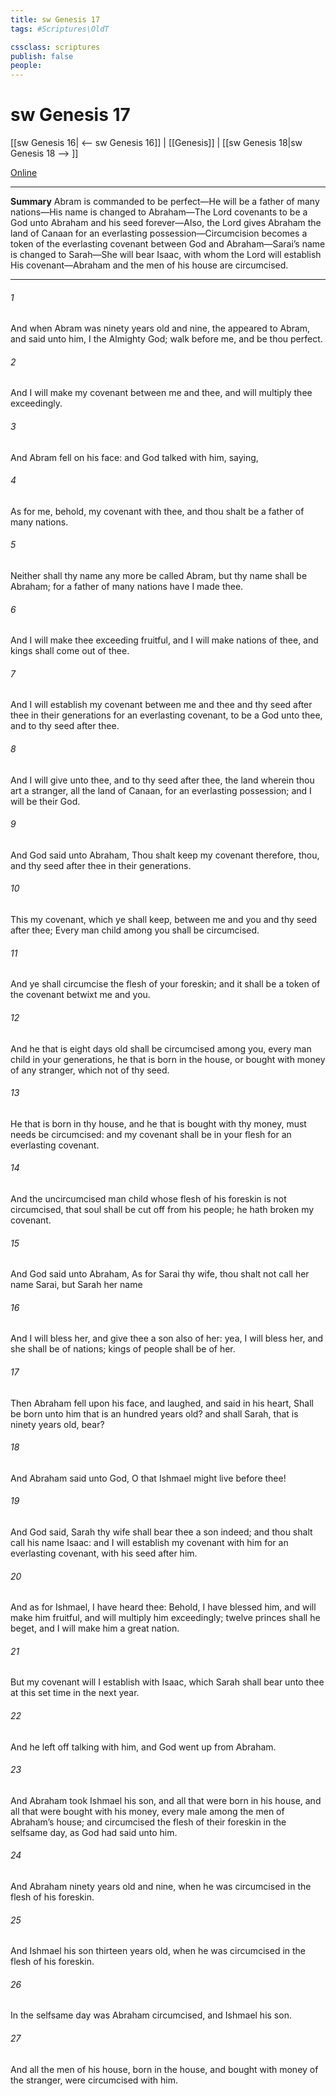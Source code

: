 ```yaml
---
title: sw Genesis 17
tags: #Scriptures\OldT

cssclass: scriptures
publish: false
people:
---
```


# sw Genesis 17
[[sw Genesis 16| <-- sw Genesis 16]] | [[Genesis]] | [[sw Genesis 18|sw Genesis 18 --> ]]

[Online](https://churchofjesuschrist.org/study/scriptures/ot/gen/17?lang=eng)

---
__Summary__
Abram is commanded to be perfect—He will be a father of many nations—His name is changed to Abraham—The Lord covenants to be a God unto Abraham and his seed forever—Also, the Lord gives Abraham the land of Canaan for an everlasting possession—Circumcision becomes a token of the everlasting covenant between God and Abraham—Sarai’s name is changed to Sarah—She will bear Isaac, with whom the Lord will establish His covenant—Abraham and the men of his house are circumcised.

---
###### 1 
And when Abram was ninety years old and nine, the  appeared to Abram, and said unto him, I  the Almighty God; walk before me, and be thou perfect.

###### 2 
And I will make my covenant between me and thee, and will multiply thee exceedingly.

###### 3 
And Abram fell on his face: and God talked with him, saying,

###### 4 
As for me, behold, my covenant  with thee, and thou shalt be a father of many nations.

###### 5 
Neither shall thy name any more be called Abram, but thy name shall be Abraham; for a father of many nations have I made thee.

###### 6 
And I will make thee exceeding fruitful, and I will make nations of thee, and kings shall come out of thee.

###### 7 
And I will establish my covenant between me and thee and thy seed after thee in their generations for an everlasting covenant, to be a God unto thee, and to thy seed after thee.

###### 8 
And I will give unto thee, and to thy seed after thee, the land wherein thou art a stranger, all the land of Canaan, for an everlasting possession; and I will be their God.

###### 9 
And God said unto Abraham, Thou shalt keep my covenant therefore, thou, and thy seed after thee in their generations.

###### 10 
This  my covenant, which ye shall keep, between me and you and thy seed after thee; Every man child among you shall be circumcised.

###### 11 
And ye shall circumcise the flesh of your foreskin; and it shall be a token of the covenant betwixt me and you.

###### 12 
And he that is eight days old shall be circumcised among you, every man child in your generations, he that is born in the house, or bought with money of any stranger, which  not of thy seed.

###### 13 
He that is born in thy house, and he that is bought with thy money, must needs be circumcised: and my covenant shall be in your flesh for an everlasting covenant.

###### 14 
And the uncircumcised man child whose flesh of his foreskin is not circumcised, that soul shall be cut off from his people; he hath broken my covenant.

###### 15 
And God said unto Abraham, As for Sarai thy wife, thou shalt not call her name Sarai, but Sarah  her name 

###### 16 
And I will bless her, and give thee a son also of her: yea, I will bless her, and she shall be  of nations; kings of people shall be of her.

###### 17 
Then Abraham fell upon his face, and laughed, and said in his heart, Shall  be born unto him that is an hundred years old? and shall Sarah, that is ninety years old, bear?

###### 18 
And Abraham said unto God, O that Ishmael might live before thee!

###### 19 
And God said, Sarah thy wife shall bear thee a son indeed; and thou shalt call his name Isaac: and I will establish my covenant with him for an everlasting covenant,  with his seed after him.

###### 20 
And as for Ishmael, I have heard thee: Behold, I have blessed him, and will make him fruitful, and will multiply him exceedingly; twelve princes shall he beget, and I will make him a great nation.

###### 21 
But my covenant will I establish with Isaac, which Sarah shall bear unto thee at this set time in the next year.

###### 22 
And he left off talking with him, and God went up from Abraham.

###### 23 
And Abraham took Ishmael his son, and all that were born in his house, and all that were bought with his money, every male among the men of Abraham’s house; and circumcised the flesh of their foreskin in the selfsame day, as God had said unto him.

###### 24 
And Abraham  ninety years old and nine, when he was circumcised in the flesh of his foreskin.

###### 25 
And Ishmael his son  thirteen years old, when he was circumcised in the flesh of his foreskin.

###### 26 
In the selfsame day was Abraham circumcised, and Ishmael his son.

###### 27 
And all the men of his house, born in the house, and bought with money of the stranger, were circumcised with him.

